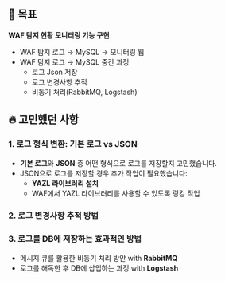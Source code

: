 ## 🎯 목표
**WAF 탐지 현황 모니터링 기능 구현**  
- WAF 탐지 로그 → MySQL → 모니터링 웹
- WAF 탐지 로그 → MySQL 중간 과정
	- 로그 Json 저장
	- 로그 변경사항 추적
	- 비동기 처리(RabbitMQ, Logstash)

## 🔥 고민했던 사항
### 1. 로그 형식 변환: 기본 로그 vs JSON
- **기본 로그**와 **JSON** 중 어떤 형식으로 로그를 저장할지 고민했습니다.
- JSON으로 로그를 저장할 경우 추가 작업이 필요했습니다:
    - **YAZL 라이브러리 설치**
    - WAF에서 YAZL 라이브러리를 사용할 수 있도록 링킹 작업

### 2. 로그 변경사항 추적 방법

### 3. 로그를 DB에 저장하는 효과적인 방법
- 메시지 큐를 활용한 비동기 처리 방안 with **RabbitMQ**
- 로그를 해독한 후 DB에 삽입하는 과정 with **Logstash**

